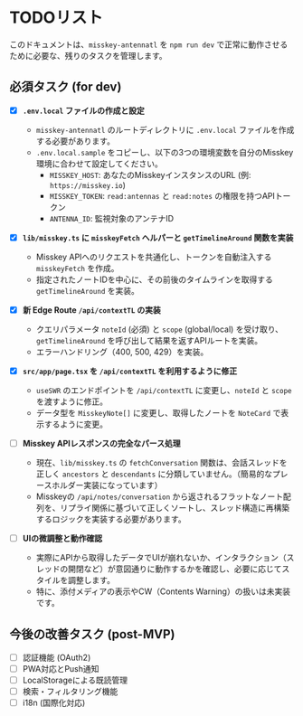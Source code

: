 # TODOリスト

このドキュメントは、`misskey-antennatl` を `npm run dev` で正常に動作させるために必要な、残りのタスクを管理します。

## 必須タスク (for dev)

- [x] **`.env.local` ファイルの作成と設定**
  - `misskey-antennatl` のルートディレクトリに `.env.local` ファイルを作成する必要があります。
  - `.env.local.sample` をコピーし、以下の3つの環境変数を自分のMisskey環境に合わせて設定してください。
    - `MISSKEY_HOST`: あなたのMisskeyインスタンスのURL (例: `https://misskey.io`)
    - `MISSKEY_TOKEN`: `read:antennas` と `read:notes` の権限を持つAPIトークン
    - `ANTENNA_ID`: 監視対象のアンテナID

- [x] **`lib/misskey.ts` に `misskeyFetch` ヘルパーと `getTimelineAround` 関数を実装**
  - Misskey APIへのリクエストを共通化し、トークンを自動注入する `misskeyFetch` を作成。
  - 指定されたノートIDを中心に、その前後のタイムラインを取得する `getTimelineAround` を実装。

- [x] **新 Edge Route `/api/contextTL` の実装**
  - クエリパラメータ `noteId` (必須) と `scope` (global/local) を受け取り、`getTimelineAround` を呼び出して結果を返すAPIルートを実装。
  - エラーハンドリング（400, 500, 429）を実装。

- [x] **`src/app/page.tsx` を `/api/contextTL` を利用するように修正**
  - `useSWR` のエンドポイントを `/api/contextTL` に変更し、`noteId` と `scope` を渡すように修正。
  - データ型を `MisskeyNote[]` に変更し、取得したノートを `NoteCard` で表示するように変更。

- [ ] **Misskey APIレスポンスの完全なパース処理**
  - 現在、`lib/misskey.ts` の `fetchConversation` 関数は、会話スレッドを正しく `ancestors` と `descendants` に分類していません。（簡易的なプレースホルダー実装になっています）
  - Misskeyの `/api/notes/conversation` から返されるフラットなノート配列を、リプライ関係に基づいて正しくソートし、スレッド構造に再構築するロジックを実装する必要があります。

- [ ] **UIの微調整と動作確認**
  - 実際にAPIから取得したデータでUIが崩れないか、インタラクション（スレッドの開閉など）が意図通りに動作するかを確認し、必要に応じてスタイルを調整します。
  - 特に、添付メディアの表示やCW（Contents Warning）の扱いは未実装です。

## 今後の改善タスク (post-MVP)

- [ ] 認証機能 (OAuth2)
- [ ] PWA対応とPush通知
- [ ] LocalStorageによる既読管理
- [ ] 検索・フィルタリング機能
- [ ] i18n (国際化対応)